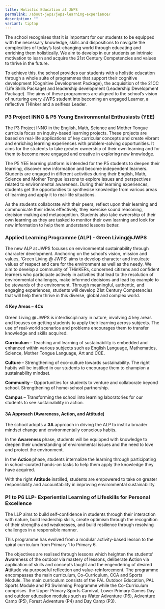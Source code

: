 ```yaml
---
title: Holistic Education at JWPS
permalink: /about-jwps/jwps-learning-experience/
description: ""
variant: tiptap
---
```

<p>The school recognises that it is important for our students to be equipped
with the necessary knowledge, skills and dispositions to navigate the complexities
of today’s fast-changing world through educating and enriching them holistically.
We aim to develop in our students an intrinsic motivation to learn and
acquire the 21st Century Competencies and values to thrive in the future.</p>
<p>To achieve this, the school provides our students with a holistic education
through a whole suite of programmes that support their cognitive development
(Cognitive Development Package), the acquisition of the 21CC (Life Skills
Package) and leadership development (Leadership Development Package). The
aims of these programmes are aligned to the school’s vision of nurturing
every JWPS student into becoming an engaged Learner, a reflective THInker
and a selfless Leader.</p>
<h3></h3>
<h3>P3 Project INNO &amp; P5 Young Environmental Enthusiasts (YEE)</h3>
<p>The P3 Project INNO in the English, Math, Science and Mother Tongue curricula
focus on inquiry-based learning projects. These projects are based on real-life
applications of key curricular concepts and create vibrant and enriching
learning experiences with problem-solving opportunities. It aims for the
students to take greater ownership of their own learning and for them to
become more engaged and creative in exploring new knowledge.</p>
<p>The P5 YEE learning platform is intended for the P5 students to deepen
their learning, discover new information and become independent learners.
Students are engaged in different activities during their English, Math,
Science and Mother Tongue lessons to explore issues and perspectives related
to environmental awareness. During their learning experiences, students
get the opportunities to synthesise knowledge from various areas of learning
and apply it to real-life situations.</p>
<p>As the students collaborate with their peers, reflect upon their learning
and communicate their ideas effectively, they exercise sound reasoning,
decision-making and metacognition. Students also take ownership of their
own learning as they are tasked to monitor their own learning and look
for new information to help them understand lessons better.</p>
<h3>Applied Learning Programme (ALP) - Green Living@JWPS</h3>
<p>The new ALP at JWPS focuses on environmental sustainability through character
development. Anchoring on the school’s vision, mission and values, ‘Green
Living @ JWPS’ aims to develop character and inculcate values of respect
and care for the environment as well as the needy. We aim to develop a
community of THinKERs, concerned citizens and confident learners who participate
actively in activities that lead to the resolution of environmental challenges,
make informed decisions and lead by example to be stewards of the environment.
Through meaningful, authentic, and engaging experiences, students will
develop 21st Century Competencies that will help them thrive in this diverse,
global and complex world.</p>
<h4>4 Key Areas – 4Cs</h4>
<p>Green Living @ JWPS is interdisciplinary in nature, involving 4 key areas
and focuses on getting students to apply their learning across subjects.
The use of real-world scenarios and problems encourages them to transfer
knowledge and skills acquired.</p>
<p><strong>Curriculum </strong>– Teaching and learning of sustainability
is embedded and enhanced within various subjects such as English Language,
Mathematics, Science, Mother Tongue Language, Art and CCE.</p>
<p><strong>Culture </strong>– Strengthening of eco-culture towards sustainability.
The right habits will be instilled in our students to encourage them to
champion a sustainability mindset.</p>
<p><strong>Community </strong>– Opportunities for students to venture and
collaborate beyond school. Strengthening of home-school partnership.</p>
<p><strong>Campus </strong>– Transforming the school into learning laboratories
for our students to see sustainability in action.</p>
<h4>3A Approach (Awareness, Action, and Attitude)</h4>
<p>The school adopts a <strong>3A</strong> approach in driving the ALP to instil
a broader mindset change and environmentally conscious habits.</p>
<p>In the <strong>Awareness </strong>phase, students will be equipped with
knowledge to deepen their understanding of environmental issues and the
need to love and protect the environment.</p>
<p>In the <strong>Action </strong>phase, students internalize the learning
through participating in school-curated hands-on tasks to help them apply
the knowledge they have acquired.</p>
<p>With the right <strong>Attitude </strong>instilled, students are empowered
to take on greater responsibility and accountability in improving environmental
sustainability.</p>
<p></p>
<h3>P1 to P6 LLP- Experiential Learning of Lifeskills for Personal Excellence</h3>
<p>The LLP aims to build self-confidence in students through their interaction
with nature, build leadership skills, create optimism through the recognition
of their strengths and weaknesses, and build resilience through resolving
challenges in a responsible manner.</p>
<p>This programme has evolved from a modular activity-based lesson to the
spiral curriculum from Primary 1 to Primary 6.</p>
<p>The objectives are realised through lessons which heighten the students’ <strong>A</strong>wareness
of the outdoor via mastery of lessons, deliberate <strong>A</strong>ction
via application of skills and concepts taught and the engendering of desired <strong>A</strong>ttitude
via purposeful reflection and value-reinforcement. The programme encompasses
the main curriculum, Co-Curriculum, CCA and Sports Module. The main curriculum
consists of the PAL Outdoor Education, PAL Sports Module and P3 Swimming
Programme while the Co-Curriculum comprises &nbsp;the Upper Primary Sports
Carnival, Lower Primary Games Day and outdoor education modules such as
Water Adventure (P6), Adventure Camp (P5), Forest Adventure (P4) and Day
Camp (P3).</p>